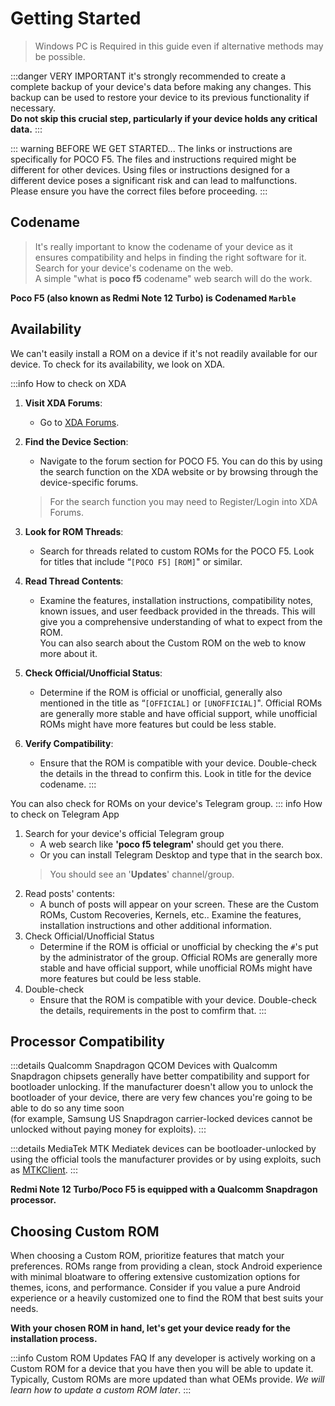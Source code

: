# Getting Started
> Windows PC is Required in this guide even if alternative methods may be possible.

:::danger VERY IMPORTANT
 it's strongly recommended to create a complete backup of your device's data before making any changes. This backup can be used to restore your device to its previous functionality if necessary.\
 **Do not skip this crucial step, particularly if your device holds any critical data.**
:::

::: warning BEFORE WE GET STARTED...
The links or instructions are specifically for POCO F5. The files and instructions required might be different for other devices.
Using files or instructions designed for a different device poses a significant risk and can lead to malfunctions. Please ensure you have the correct files before proceeding.
:::

## Codename 

> It's really important to know the codename of your device as it ensures compatibility and helps in finding the right software for it. Search for your device's codename on the web.\
A simple "what is __poco f5__ codename" web search will do the work.

**Poco F5 (also known as Redmi Note 12 Turbo) is Codenamed `Marble`**

## Availability
We can't easily install a ROM on a device if it's not readily available for our device. To check for its availability, we look on XDA.

:::info How to check on XDA
1. **Visit XDA Forums**:
   - Go to [XDA Forums](https://xdaforums.com/).

2. **Find the Device Section**:
   - Navigate to the forum section for POCO F5. You can do this by using the search function on the XDA website or by browsing through the device-specific forums.
   > For the search function you may need to Register/Login into XDA Forums.

3. **Look for ROM Threads**:
   - Search for threads related to custom ROMs for the POCO F5. Look for titles that include “`[POCO F5]` `[ROM]`" or similar.

4. **Read Thread Contents**:
   - Examine the features, installation instructions, compatibility notes, known issues, and user feedback provided in the threads. This will give you a comprehensive understanding of what to expect from the ROM.\
    You can also search about the Custom ROM on the web to know more about it.

5. **Check Official/Unofficial Status**:
   - Determine if the ROM is official or unofficial, generally also mentioned in the title as “`[OFFICIAL]` or `[UNOFFICIAL]`". Official ROMs are generally more stable and have official support, while unofficial ROMs might have more features but could be less stable.

6. **Verify Compatibility**:
   - Ensure that the ROM is compatible with your device. Double-check the details in the thread to confirm this. Look in title for the device codename.
:::

You can also check for ROMs on your device's Telegram group. 
::: info How to check on Telegram App
1. Search for your device's official Telegram group
   - A web search like **'poco f5 telegram'** should get you there.
   - Or you can install Telegram Desktop and type that in the search box.
   > You should see an '**Updates**' channel/group.
2. Read posts' contents: 
   - A bunch of posts will appear on your screen. These are the Custom ROMs, Custom Recoveries, Kernels, etc.. Examine the features, installation instructions and other additional information. 
3. Check Official/Unofficial Status
   - Determine if the ROM is official or unofficial by checking the `#`'s put by the administrator of the group. Official ROMs are generally more stable and have official support, while unofficial ROMs might have more features but could be less stable. 
4. Double-check
   - Ensure that the ROM is compatible with your device. Double-check the details, requirements in the post to comfirm that.
:::

## Processor Compatibility

:::details Qualcomm Snapdragon <Badge type="tip">QCOM</Badge>
Devices with Qualcomm Snapdragon chipsets generally have better compatibility and support for bootloader unlocking. If the manufacturer doesn't allow you to unlock the bootloader of your device, there are very few chances you're going to be able to do so any time soon\
(for example, Samsung US Snapdragon carrier-locked devices cannot be unlocked without paying money for exploits).
:::

:::details MediaTek <Badge type="tip">MTK</Badge>
Mediatek devices can be bootloader-unlocked by using the official tools the manufacturer provides or by using exploits, such as [MTKClient](https://github.com/bkerler/mtkclient).
:::

**Redmi Note 12 Turbo/Poco F5 is equipped with a Qualcomm Snapdragon processor.**

## Choosing Custom ROM
When choosing a Custom ROM, prioritize features that match your preferences. ROMs range from providing a clean, stock Android experience with minimal bloatware to offering extensive customization options for themes, icons, and performance. Consider if you value a pure Android experience or a heavily customized one to find the ROM that best suits your needs. 

**With your chosen ROM in hand, let's get your device ready for the installation process.**

:::info Custom ROM Updates <Badge type="info">FAQ</Badge>
If any developer is actively working on a Custom ROM for a device that you have then you will be able to update it. Typically, Custom ROMs are more updated than what OEMs provide. _We will learn how to update a custom ROM later_.
:::
